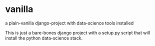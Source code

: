 # vanilla
a plain-vanilla django-project with data-science tools installed

This is just a bare-bones django project with a setup.py script that will install the python data-science stack.
